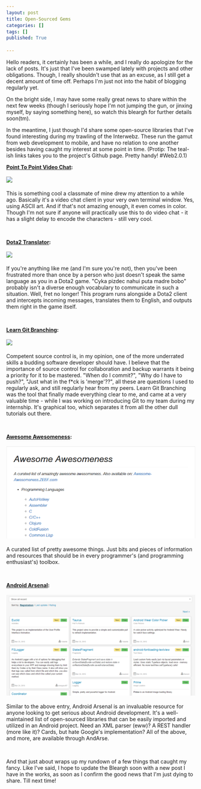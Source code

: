 ```yaml
---
layout: post
title: Open-Sourced Gems
categories: []
tags: []
published: True

---
```


<p>
Hello readers, it certainly has been a while, and I really do apologize for the lack of posts. It's just that I've been swamped lately with projects and other obligations. Though, I really shouldn't use that as an excuse, as I still get a decent amount of time off. Perhaps I'm just not into the habit of blogging regularly yet.</p>

<p>
On the bright side, I may have some really great news to share within the next few weeks (though I seriously hope I'm not jumping the gun, or jinxing myself, by saying something here), so watch this bleargh for further details soon(tm).
</p>

<p>
In the meantime, I just though I'd share some open-source libraries that I've found interesting during my trawling of the Interwebz. These run the gamut from web development to mobile, and have no relation to one another besides having caught my interest at some point in time. (Protip: The teal-ish links takes you to the project's Github page. Pretty handy! #Web2.0.1)
</p>

<p>
	<b><a href ="https://github.com/mofarrell/p2pvc">Point To Point Video Chat</a>:</b><br><br>
	<img src="https://camo.githubusercontent.com/5986738686227e1602058824a51699aabf6bbcec/687474703a2f2f6769616e742e6766796361742e636f6d2f486964656f757353706966667941646465722e676966" style="max-width:100%;height:auto;"><br><br>
	This is something cool a classmate of mine drew my attention to a while ago. Basically it's a video chat client in your very own terminal window. Yes, using ASCII art. And if that's not amazing enough, it even comes in color. Though I'm not sure if anyone will practically use this to do video chat - it has a slight delay to encode the characters - still very cool.
</p><br>

<p>
	<b><a href ="https://github.com/patriksletmo/Dota2Translator">Dota2 Translator</a>:</b><br><br>
	<img src="https://camo.githubusercontent.com/b1897464c4e655cfb4d0baa971ab147be9a2958f/687474703a2f2f692e696d6775722e636f6d2f354154364a55562e706e673f313f37353537" style="max-width:100%;height:auto;"><br><br>
	If you're anything like me (and I'm sure you're not), then you've been frustrated more than once by a person who just doesn't speak the same language as you in a Dota2 game. "Cyka pizdec nahui puta madre bobo" probably isn't a diverse enough vocabulary to communicate in such a situation. Well, fret no longer! This program runs alongside a Dota2 client and intercepts incoming messages, translates them to English, and outputs them right in the game itself.
</p><br>

<p>
	<b><a href ="https://github.com/pcottle/learnGitBranching">Learn Git Branching</a>:</b><br><br>
	<img src="https://camo.githubusercontent.com/d06d3d418bf649123baa5dd9b10c2187e048aa60/68747470733a2f2f7261772e6769746875622e636f6d2f70636f74746c652f6c6561726e4769744272616e6368696e672f6d61737465722f6173736574732f6c6561726e4769744272616e6368696e672e706e67" width = "800" style="max-width:100%;height:auto;"><br><br>
	Competent source control is, in my opinion, one of the more underrated skills a budding software developer should have. I believe that the importance of source control for collaboration and backup warrants it being a priority for it to be mastered. "When do I commit?", "Why do I have to push?", "Just what in the f*ck is 'merge'??", all these are questions I used to regularly ask, and still regularly hear from my peers. Learn Git Branching was the tool that finally made everything clear to me, and came at a very valuable time - while I was working on introducing Git to my team during my internship. It's graphical too, which separates it from all the other dull tutorials out there.
</p><br>

<p>
	<b><a href ="https://github.com/bayandin/awesome-awesomeness" style="max-width:100%;height:auto;">Awesome Awesomeness</a>:</b><br><br>
	<img src="/assets/images/awesomeness.png"><br><br>
	A curated list of pretty awesome things. Just bits and pieces of information and resources that should be in every programmer's (and programming enthusiast's) toolbox. 
</p><br>

<p>
	<b><a href ="https://android-arsenal.com/">Android Arsenal</a>:</b><br><br>
	<img src="/assets/images/android.png" width = "800" style="max-width:100%;height:auto;"><br><br>
	Similar to the above entry, Android Arsenal is an invaluable resource for anyone looking to get serious about Android development. It's a well-maintained list of open-sourced libraries that can be easily imported and utilized in an Android project. Need an XML parser (eww)? A REST handler (more like it)? Cards, but hate Google's implementation? All of the above, and more, are available through AndArse. 
</p><br>

<p>
And that just about wraps up my rundown of a few things that caught my fancy. Like I've said, I hope to update the Bleargh soon with a new post I have in the works, as soon as I confirm the good news that I'm just dying to share. Till next time!
</p>
